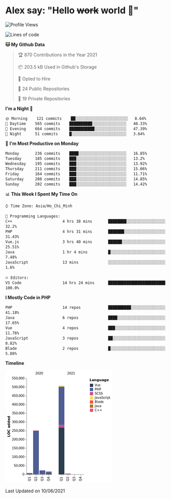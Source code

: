 # Alex say: "Hello ~~work~~ world 🐾"

<!--START_SECTION:waka-->
![Profile Views](http://img.shields.io/badge/Profile%20Views-0-blue)

![Lines of code](https://img.shields.io/badge/From%20Hello%20World%20I%27ve%20Written-809666%20lines%20of%20code-blue)

**🐱 My Github Data** 

> 🏆 870 Contributions in the Year 2021
 > 
> 📦 203.5 kB Used in Github's Storage 
 > 
> 💼 Opted to Hire
 > 
> 📜 24 Public Repositories 
 > 
> 🔑 19 Private Repositories  
 > 
**I'm a Night 🦉** 

```text
🌞 Morning    121 commits    ██░░░░░░░░░░░░░░░░░░░░░░░   8.64% 
🌆 Daytime    565 commits    ██████████░░░░░░░░░░░░░░░   40.33% 
🌃 Evening    664 commits    ███████████░░░░░░░░░░░░░░   47.39% 
🌙 Night      51 commits     █░░░░░░░░░░░░░░░░░░░░░░░░   3.64%

```
📅 **I'm Most Productive on Monday** 

```text
Monday       236 commits    ████░░░░░░░░░░░░░░░░░░░░░   16.85% 
Tuesday      185 commits    ███░░░░░░░░░░░░░░░░░░░░░░   13.2% 
Wednesday    195 commits    ███░░░░░░░░░░░░░░░░░░░░░░   13.92% 
Thursday     211 commits    ███░░░░░░░░░░░░░░░░░░░░░░   15.06% 
Friday       164 commits    ███░░░░░░░░░░░░░░░░░░░░░░   11.71% 
Saturday     208 commits    ███░░░░░░░░░░░░░░░░░░░░░░   14.85% 
Sunday       202 commits    ███░░░░░░░░░░░░░░░░░░░░░░   14.42%

```


📊 **This Week I Spent My Time On** 

```text
⌚︎ Time Zone: Asia/Ho_Chi_Minh

💬 Programming Languages: 
C++                      4 hrs 38 mins       ████████░░░░░░░░░░░░░░░░░   32.2% 
PHP                      4 hrs 31 mins       ███████░░░░░░░░░░░░░░░░░░   31.43% 
Vue.js                   3 hrs 40 mins       ██████░░░░░░░░░░░░░░░░░░░   25.51% 
Java                     1 hr 4 mins         █░░░░░░░░░░░░░░░░░░░░░░░░   7.48% 
JavaScript               13 mins             ░░░░░░░░░░░░░░░░░░░░░░░░░   1.6%

🔥 Editors: 
VS Code                  14 hrs 24 mins      █████████████████████████   100.0%

```

**I Mostly Code in PHP** 

```text
PHP                      14 repos            ██████████░░░░░░░░░░░░░░░   41.18% 
Java                     6 repos             ████░░░░░░░░░░░░░░░░░░░░░   17.65% 
Vue                      4 repos             ███░░░░░░░░░░░░░░░░░░░░░░   11.76% 
JavaScript               3 repos             ██░░░░░░░░░░░░░░░░░░░░░░░   8.82% 
Blade                    2 repos             █░░░░░░░░░░░░░░░░░░░░░░░░   5.88%

```


**Timeline**

![Chart not found](https://raw.githubusercontent.com/alexzvn/alexzvn/main/charts/bar_graph.png) 


 Last Updated on 10/06/2021
<!--END_SECTION:waka-->
